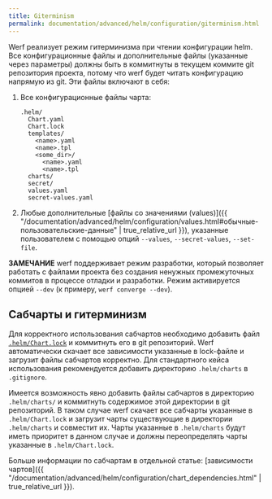 ```yaml
---
title: Giterminism
permalink: documentation/advanced/helm/configuration/giterminism.html
---
```


Werf реализует режим гитерминизма при чтении конфигурации helm. Все конфигурационные файлы и дополнительные файлы (указанные через параметры) должны быть в коммитнуты в текущем коммите git репозитория проекта, потому что werf будет читать конфигурацию напрямую из git. Эти файлы включают в себя:

 1. Все конфигурационные файлы чарта:

    ```
    .helm/
      Chart.yaml
      Chart.lock
      templates/
        <name>.yaml
        <name>.tpl
        <some_dir>/
          <name>.yaml
          <name>.tpl
      charts/
      secret/
      values.yaml
      secret-values.yaml
    ```

 2. Любые дополнительные [файлы со значениями (values)]({{ "/documentation/advanced/helm/configuration/values.html#обычные-пользовательские-данные" | true_relative_url }}), указанные пользователем с помощью опций `--values`, `--secret-values`, `--set-file`.

**ЗАМЕЧАНИЕ** werf поддерживает режим разработки, который позволяет работать с файлами проекта без создания ненужных промежуточных коммитов в процессе отладки и разработки. Режим активируется опцией `--dev` (к примеру, `werf converge --dev`).

## Сабчарты и гитерминизм

Для корректного использования сабчартов необходимо добавить файл [`.helm/Chart.lock`](https://helm.sh/docs/helm/helm_dependency/) и коммитнуть его в git репозиторий. Werf автоматически скачает все зависимости указанные в lock-файле и загрузит файлы сабчартов корректно. Для стандартного кейса использования рекомендуется добавить директорию `.helm/charts` в `.gitignore`.

Имеется возможность явно добавить файлы сабчартов в директорию `.helm/charts/` и коммитнуть содержимое этой директории в git репозиторий. В таком случае werf скачает все сабчарты указанные в `.helm/Chart.lock` и загрузит чарты существующие в директории `.helm/charts` и совместит их. Чарты указанные в `.helm/charts` будут иметь приоритет в данном случае и должны переопределять чарты указанные в `.helm/Chart.lock`.

Больше информации по сабчартам в отдельной статье: [зависимости чартов]({{ "/documentation/advanced/helm/configuration/chart_dependencies.html" | true_relative_url }}).

